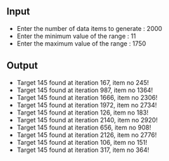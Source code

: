 ## Input 
 - Enter the number of data items to generate : 2000
 - Enter the minimum value of the range : 11
 - Enter the maximum value of the range : 1750

## Output
- Target 145 found at iteration 167, item no 245!
- Target 145 found at iteration 987, item no 1364!
- Target 145 found at iteration 1666, item no 2306!
- Target 145 found at iteration 1972, item no 2734!
- Target 145 found at iteration 126, item no 183!
- Target 145 found at iteration 2140, item no 2920!
- Target 145 found at iteration 656, item no 908!
- Target 145 found at iteration 2126, item no 2776!
- Target 145 found at iteration 106, item no 151!
- Target 145 found at iteration 317, item no 364!


